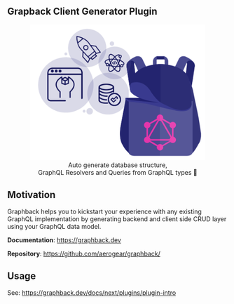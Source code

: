 ## Grapback Client Generator Plugin

<p align="center">
  <img width="400" src="https://github.com/aerogear/graphback/raw/master/website/static/img/graphback.png">
  <br/>
  Auto generate database structure, <br/>
  GraphQL Resolvers and Queries from GraphQL types 🚀
</p>

## Motivation 

Graphback helps you to kickstart your experience with any existing GraphQL implementation
by generating backend and client side CRUD layer using your GraphQL data model.

**Documentation**: https://graphback.dev

**Repository**: https://github.com/aerogear/graphback/

## Usage

See: https://graphback.dev/docs/next/plugins/plugin-intro